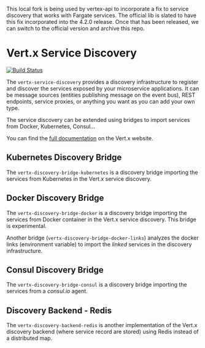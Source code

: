 This local fork is being used by vertex-api to incorporate a fix to service discovery that works with Fargate services.  The official lib is slated to have this fix incorporated into the
4.2.0 release.  Once that has been released, we can switch to the official version and archive this repo.

# Vert.x Service Discovery

[![Build Status](https://github.com/vert-x3/vertx-service-discovery/workflows/CI/badge.svg?branch=master)](https://github.com/vert-x3/vertx-service-discovery/actions?query=workflow%3ACI)

The `vertx-service-discovery` provides a discovery infrastructure to register and discover the services exposed by your
microservice applications. It can be message sources (entities publishing message on the event bus), REST endpoints,
service proxies, or anything you want as you can add your own type.

The service discovery can be extended using bridges to import services from Docker, Kubernetes, Consul...

You can find the [full documentation](http://vertx.io/docs/#microservices) on the Vert.x website.

## Kubernetes Discovery Bridge

The `vertx-discovery-bridge-kubernetes` is a discovery bridge importing the services from Kubernetes in the Vert.x service discovery.

## Docker Discovery Bridge

The `vertx-discovery-bridge-docker` is a discovery bridge importing the services from Docker container in the Vert.x service discovery. This bridge is experimental.

Another bridge (`vertx-discovery-bridge-docker-links`) analyzes the docker links (environment variable) to import the
 _linked_ services in the discovery infrastructure.

## Consul Discovery Bridge

The `vertx-discovery-bridge-consul` is a discovery bridge importing the services from a _consul.io_ agent.

## Discovery Backend - Redis

The `vertx-discovery-backend-redis` is another implementation of the Vert.x discovery backend (where service record
are stored) using Redis instead of a distributed map.
